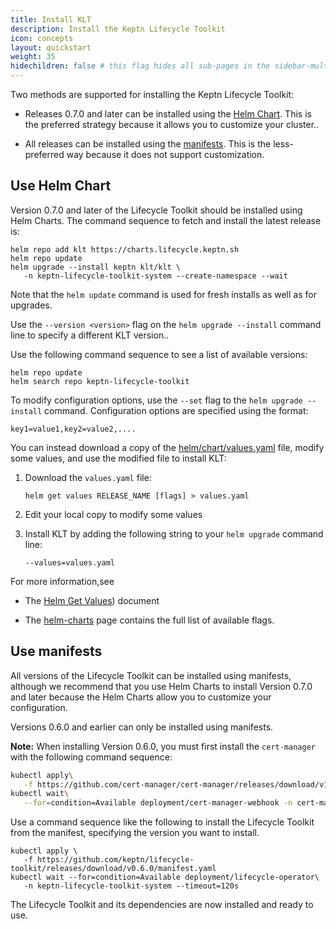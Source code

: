 ```yaml
---
title: Install KLT
description: Install the Keptn Lifecycle Toolkit
icon: concepts
layout: quickstart
weight: 35
hidechildren: false # this flag hides all sub-pages in the sidebar-multicard.html
---
```


Two methods are supported for installing the Keptn Lifecycle Toolkit:

* Releases 0.7.0 and later can be installed using
  the [Helm Chart](#use-helm-chart).
  This is the preferred strategy because it allows you to customize your cluster..

* All releases can be installed using
  the [manifests](#use-manifests).
  This is the less-preferred way because it does not support customization.

## Use Helm Chart

Version 0.7.0 and later of the Lifecycle Toolkit
should be installed using Helm Charts.
The command sequence to fetch and install the latest release is:

```shell
helm repo add klt https://charts.lifecycle.keptn.sh
helm repo update
helm upgrade --install keptn klt/klt \
   -n keptn-lifecycle-toolkit-system --create-namespace --wait
```

Note that the `helm update` command is used for fresh installs
as well as for upgrades.

Use the `--version <version>` flag on the
`helm upgrade --install` command line to specify a different KLT version..

Use the following command sequence to see a list of available versions:

```shell
helm repo update
helm search repo keptn-lifecycle-toolkit
```

To modify configuration options, use the `--set` flag
to the `helm upgrade --install` command.
Configuration options are specified using the format:

```
key1=value1,key2=value2,....
```

You can instead download a copy of the
[helm/chart/values.yaml](https://github.com/keptn/lifecycle-toolkit/blob/main/helm/chart/values.yaml)
file, modify some values, and use the modified file to install KLT:

1. Download the `values.yaml` file:

   ```shell
   helm get values RELEASE_NAME [flags] > values.yaml
   ```

1. Edit your local copy to modify some values

1. Install KLT by adding the following string to your `helm upgrade` command line:

   ```
   --values=values.yaml
   ```

For more information,see

* The [Helm Get Values](https://helm.sh/docs/helm/helm_get_values/)) document

* The [helm-charts](https://github.com/keptn/lifecycle-toolkit/blob/main/helm/chart/README.md) page
  contains the full list of available flags.

## Use manifests

All versions of the Lifecycle Toolkit can be installed using manifests,
although we recommend that you use Helm Charts
to install Version 0.7.0 and later
because the Helm Charts allow you to customize your configuration.

Versions 0.6.0 and earlier can only be installed using manifests.

**Note:** When installing Version 0.6.0,
you must first install the `cert-manager` with the following command sequence:

```sh
kubectl apply\
   -f https://github.com/cert-manager/cert-manager/releases/download/v1.11.0/cert-manager.yaml
kubectl wait\
   --for=condition=Available deployment/cert-manager-webhook -n cert-manager --timeout=60s
```

Use a command sequence like the following
to install the Lifecycle Toolkit from the manifest,
specifying the version you want to install.

```shell
kubectl apply \
   -f https://github.com/keptn/lifecycle-toolkit/releases/download/v0.6.0/manifest.yaml
kubectl wait --for=condition=Available deployment/lifecycle-operator\
   -n keptn-lifecycle-toolkit-system --timeout=120s
```

The Lifecycle Toolkit and its dependencies are now installed and ready to use.
